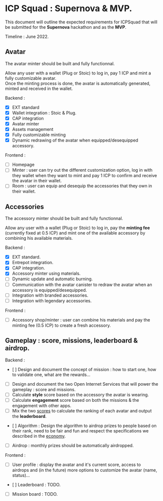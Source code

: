 # ICP Squad : Supernova & MVP.

This document will outline the expected requirements for ICPSquad that will be submitted for the **Supernova** hackathon and as the **MVP**.

Timeline : June 2022.

## Avatar

The avatar minter should be built and fully functionnal.

Allow any user with a wallet (Plug or Stoic) to log in, pay 1 ICP and mint a fully customizable avatar. <br/>
Once the minting process is done, the avatar is automatically generated, minted and received in the wallet.

Backend :

- [x] EXT standard
- [x] Wallet integration : Stoic & Plug.
- [x] CAP integration
- [x] Avatar minter
- [x] Assets management
- [x] Fully customizable minting
- [x] Dynamic redrawing of the avatar when equipped/desequipped accessory.

Frontend :

- [ ] Homepage
- [ ] Minter : user can try out the different customization option, log in with they wallet when they want to mint and pay 1 ICP to confirm and receive the avatar in their wallet.
- [ ] Room : user can equip and desequip the accessories that they own in their wallet.

## Accessories

The accessory minter should be built and fully functionnal.

Allow any user with a wallet (Plug or Stoic) to log in, pay the **minting fee** (currently fixed at 0.5 ICP) and mint one of the available accessory by combining his available materials.

Backend :

- [x] EXT standard.
- [x] Entrepot integration.
- [x] CAP integration.
- [x] Accessory minter using materials.
- [ ] Dynamic update and automatic burning.
- [ ] Communication with the avatar canister to redraw the avatar when an accessory is equipped/desequipped.
- [ ] Integration with branded accessories.
- [ ] Integration with legendary accessories.

Frontend :

- [ ] Accessory shop/minter : user can combine his materials and pay the minting fee (0.5 ICP) to create a fresh accessory.

## Gameplay : score, missions, leaderboard & airdrop.

Backend :

- [ ] Design and document the concept of mission : how to start one, how to validate one, what are the rewards...
- [ ] Design and document the two Open Internet Services that will power the gameplay : score and missions.
- [ ] Calculate **style** score based on the accessory the avatar is wearing.
- [ ] Calculate **engagement** score based on both the missions & the engagement with other apps.
- [ ] Mix the two [scores](SCORES.MD) to calculate the ranking of each avatar and output the **leaderboard**.
- [ ] Algorithm : Design the algorithm to airdrop prizes to people based on their rank, need to be fair and fun and respect the specifications we described in the [economy](ECONOMY.MD).
- [ ] Airdrop : monthly prizes should be automatically airdropped.

Frontend :

- [ ] User profile : display the avatar and it's current score, access to airdrops and (in the future) more options to customize the avatar (name, status)...
- [ ] Leaderboard : TODO.
- [ ] Mission board : TODO.
